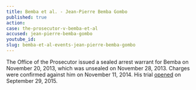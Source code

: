 ```yaml
---
title: Bemba et al. - Jean-Pierre Bemba Gombo
published: true
action:
case: the-prosecutor-v-bemba-et-al
accused: jean-pierre-bemba-gombo
youtube_id:
slug: bemba-et-al-events-jean-pierre-bemba-gombo
---
```



The Office of the Prosecutor issued a sealed arrest warrant for Bemba on November 20, 2013, which was unsealed on November 28, 2013. Charges were confirmed against him on November 11, 2014. His trial [opened](https://www.icc-cpi.int/en_menus/icc/press%20and%20media/press%20releases/Pages/pr1155.aspx) on September 29, 2015.